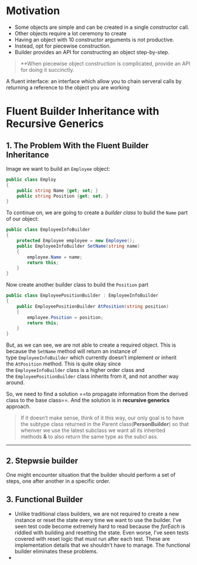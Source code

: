 
# Motivation
- Some objects are simple and can be created in a single constructor call.
- Other objects require a lot ceremony to create
-  Having an object with 10 constructor arguments is not productive.
- Instead, opt for piecewise construction.
- Builder provides an API for constructing an object step-by-step.


> **When piecewise object construction is complicated, provide an API for doing it succinctly. 

A fluent interface: an interface which allow you to chain serveral calls by returning a reference to the object you are working

# Fluent Builder Inheritance with Recursive Generics

## 1. The Problem With the Fluent Builder Inheritance
Image we want to build an `Employee` object:
```c#
public class Employ
{
	public string Name {get; set; }
	public string Position {get; set; }
}
```

To continue on, we are going to create a *builder class* to bulid the `Name` part of our object:

```C#
public class EmployeeInfoBuilder
{
	protected Employee employee = new Employee();
	public EmployeeInfoBuilder SetName(string name)
	{
		employee.Name = name;
		return this;
	}
}
```

Now create another builder class to build the `Position` part

```C#
public class EmployeePositionBuilder : EmployeeInfoBuilder
{
	public EmployeePositionBuilder AtPosition(string position)
	{
		employee.Position = position;
		return this;
	}
}
```

But, as we can see, we are not able to create a required object. This is because the `SetName` method will return an instance of type `EmployeeInfoBuilder` which currently doesn’t implement or inherit the `AtPosition` method. This is quite okay since the `EmployeeInfoBuilder` class is a higher order class and the `EmployeePositionBuilder` class inherits from it, and not another way around.

So, we need to find a solution ==to propagate information from the derived class to the base class==. And the solution is in **recursive generics** approach.

>If it doesn’t make sense, think of it this way, our only goal is to have the subtype class returned in the Parent class(**PersonBuilder**) so that whenver we use the latest subclass we want all its inherited methods **&** to also return the same type as the subcl ass.

---

##  2.  Stepwsie builder
One might encounter situation that the builder should perform a set of steps, one after another in a specific order.


## 3. Functional Builder
- Unlike traditional class builders, we are not required to create a new instance or reset the state every time we want to use the builder. I’ve seen test code become extremely hard to read because the _forEach_ is riddled with building and resetting the state. Even worse, I’ve seen tests covered with reset logic that must run after each test. These are implementation details that we shouldn’t have to manage. The functional builder eliminates these problems.
- 





